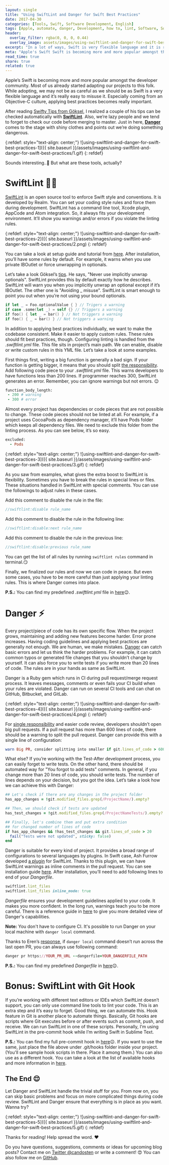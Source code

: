 ```yaml
---
layout: single
title: "Using SwiftLint and Danger for Swift Best Practices"
date: 2017-04-30
categories: [Tools, Swift, Software Development, English]
tags: [Apple, automate, danger, Development, how to, lint, Software, Software Development, swift, swift-3, swift3, swiftlint]
header:
  overlay_filter: rgba(0, 0, 0, 0.44)
  overlay_image: assets/images/using-swiftlint-and-danger-for-swift-best-practices/cover.png
excerpt: "In a lot of ways, Swift is very flexible language and it is really easy to misuse it. Applying best practices becomes really important."
meta: "Apple's Swift Swift is becoming more and more popular amongst the developer community. Most of us already started adapting our projects to this folk."
read_time: true
share: true
related: true
---
```


Apple’s Swift is becoming more and more popular amongst the developer community. Most of us already started adapting our projects to this folk. While adopting, we may not be as careful as we should be as Swift is a very flexible language and it’s really easy to misuse it. Especially coming from an Objective-C culture, applying best practices becomes really important.

After reading [Swifty Tips from Göksel](https://medium.com/nsistanbul/swifty-tips-%EF%B8%8F-8564553ba3ec), I realized a couple of his tips can be checked automatically with [**SwiftLint**](http://bit.ly/2pszEcm). Also, we’re lazy people and we tend to forget to check our code before merging to master. Just in here, **[Danger](http://bit.ly/2pJ2DLY)** comes to the stage with shiny clothes and points out we’re doing something dangerous.

{:refdef: style="text-align: center;"}
![using-swiftlint-and-danger-for-swift-best-practices-1]({{ site.baseurl }}/assets/images/using-swiftlint-and-danger-for-swift-best-practices/1.gif)
{: refdef}

Sounds interesting..🤔 But what are these tools, actually?

# SwiftLint 💪🏽

[SwiftLint](http://bit.ly/2pszEcm) is an open source tool to enforce Swift style and conventions. It is developed by Realm. You can set your coding style rules and force them during development. SwiftLint has a command line tool, Xcode plugin, AppCode and Atom integration. So, it always fits your development environment. It’ll show you warnings and/or errors if you violate the linting rules.

{:refdef: style="text-align: center;"}
![using-swiftlint-and-danger-for-swift-best-practices-2]({{ site.baseurl }}/assets/images/using-swiftlint-and-danger-for-swift-best-practices/2.png)
{: refdef}

You can take a look at setup guide and tutorial from [here](http://bit.ly/2oJGIUS). After installation, you’ll have some rules by default. For example, it warns when you use private IBOutlet or force unwrapping in optionals.

Let’s take a look Göksel’s [tips](http://bit.ly/2oTbJkg). He says, "Never use implicitly unwrap optionals". SwiftLint provides this by default exactly how he describes. SwiftLint will warn you when you implicitly unwrap an optional except if it’s IBOutlet. The other one is "Avoiding _ misuse". SwiftLint is smart enough to point you out when you’re not using your bound optionals.

```swift
if let _ = Foo.optionalValue { } // Trigers a warning
if case .some(let _) = self {} // Triggers a warning
if foo() { let _ = bar() } // Not triggers a warning
if foo() { _ = bar() } // Not triggers a warning
```

In addition to applying best practices individually, we want to make the codebase consistent. Make it easier to apply custom rules. These rules should fit best practices, though. Configuring linting is handled from the *.swiftlint.yml* file. This file sits in project’s main path. We can enable, disable or write custom rules in this YML file. Let’s take a look at some examples.

First things first, writing a big function is generally a bad sign. If your function is getting bigger, it means that you should split [the responsibility](http://bit.ly/2qqFzxT). Add following code piece to your *.swiftlint.yml* file. This warns developers to have functions less than 200 lines. If programmer reaches 300, SwiftLint generates an error. Remember, you can ignore warnings but not errors. 😉


```ruby
function_body_length:
 - 200 # warning
 - 300 # error
```

Almost every project has dependencies or code pieces that are not possible to change. These code pieces should not be linted at all. For example, if a project uses CocoaPods as dependency manager, it’ll have Pods folder which keeps all dependency files. We need to exclude this folder from the linting process. As you can see below, it’s so easy.

```ruby
excluded:
  - Pods
```

{:refdef: style="text-align: center;"}
![using-swiftlint-and-danger-for-swift-best-practices-3]({{ site.baseurl }}/assets/images/using-swiftlint-and-danger-for-swift-best-practices/3.gif)
{: refdef}

As you saw from examples, what gives the extra boost to SwiftLint is flexibility. Sometimes you have to break the rules in special lines or files. These situations handled in SwiftLint with special comments. You can use the followings to adjust rules in these cases.

Add this comment to disable the rule in the file:

```swift
//swiftlint:disable rule_name
```

Add this comment to disable the rule in the following line:


```swift
//swiftlint:disable:next rule_name
```

Add this comment to disable the rule in the previous line:

```swift
//swiftlint:disable:previous rule_name
```

You can get the list of all rules by running `swiftlint rules` command in terminal.😏

Finally, we finalized our rules and now we can code in peace. But even some cases, you have to be more careful than just applying your linting rules. This is where Danger comes into place.

**P.S.:** You can find my predefined *.swiftlint.yml* file in [here](http://bit.ly/2pswdlX)😉.

# Danger ⚡️

Every project/piece of code has its own specific flow. When the project grows, maintaining and adding new features become harder. Error prone increases. Having coding guidelines and applying best practices are generally not enough. We are human, we make mistakes. [Danger](http://bit.ly/2pJ2DLY) can catch basic errors and let us think the harder problems. For example, it can catch common typos or generated file changes that you shouldn’t change by yourself. It can also force you to write tests if you write more than 20 lines of code. The rules are in your hands as same as SwiftLint.

Danger is a Ruby gem which runs in CI during pull request/merge request process. It leaves messages, comments or even fails your CI build when your rules are violated. Danger can run on several CI tools and can chat on GitHub, Bitbucket, and GitLab.

{:refdef: style="text-align: center;"}
![using-swiftlint-and-danger-for-swift-best-practices-4]({{ site.baseurl }}/assets/images/using-swiftlint-and-danger-for-swift-best-practices/4.png)
{: refdef}

For [single responsibility](http://bit.ly/2qqFzxT) and easier code review, developers shouldn’t open big pull requests. If a pull request has more than 600 lines of code, there should be a warning to split the pull request. Danger can provide this with a single line of configuration:

```ruby
warn Big PR, consider splitting into smaller if git.lines_of_code > 600
```

What else? If you’re working with the Test-After development process, you can easily forget to write tests. On the other hand, there should be automated way for "You forgot to add tests" comments. In general, if you change more than 20 lines of code, you should write tests. The number of lines depends on your decision, but you got the idea. Let’s take a look how we can achieve this with Danger:

```ruby
## Let's check if there are any changes in the project folder
has_app_changes = !git.modified_files.grep(/ProjectName/).empty?

## Then, we should check if tests are updated
has_test_changes = !git.modified_files.grep(/ProjectNameTests/).empty?

## Finally, let's combine them and put extra condition 
## for changed number of lines of code
if has_app_changes && !has_test_changes && git.lines_of_code > 20
  fail("Tests were not updated", sticky: false)
end
```

Danger is suitable for every kind of project. It provides a broad range of configurations to several languages by plugins. In Swift case, Ash Furrow developed [a plugin](http://bit.ly/2pvYyd2) for SwiftLint. Thanks to this plugin, we can have SwiftLint warnings as inline comments in the pull request. You can see installation guide [here](http://bit.ly/2pvYyd2). After installation, you’ll need to add following lines to end of your *Dangerfile*.

```ruby
swiftlint.lint_files
swiftlint.lint_files inline_mode: true
```

*Dangerfile* ensures your development guidelines applied to your code. It makes you more confident. In the long run, warnings teach you to be more careful. There is a reference guide in [here](http://bit.ly/2oCQ9pd) to give you more detailed view of Danger's capabilities.

**Note:** You don't have to configure CI. It's possible to run Danger on your local machine with `danger local` command.

Thanks to Eren’s [response](https://medium.com/@erenkabak/incredibly-good-post-especially-combination-with-danger-was-something-i-did-not-know-bb3932fa3449), if `danger local` command doesn’t run across the last open PR, you can always use following command:

```ruby
danger pr https://YOUR_PR_URL --dangerfile=YOUR_DANGERFILE_PATH
```

**P.S.:** You can find my predefined *Dangerfile* in [here](http://bit.ly/2oT8Z6s)😉.

# **Bonus:** SwiftLint with Git Hook

If you’re working with different text editors or IDEs which SwiftLint doesn’t support, you can only use command line tools to lint your code. This is an extra step and it’s easy to forget. Good thing, we can automate this. Hook feature in Git is another place to automate things. Basically, Git hooks are scripts where Git executes before or after events such as commit, push, and receive. We can run SwiftLint in one of these scripts. Personally, I’m using SwiftLint in the pre-commit hook while I’m writing Swift in Sublime Text.

**P.S.:** You can find my full pre-commit hook in [here](http://bit.ly/2oWmiE8)😉. If you want to use the same, just place the file above under .git/hooks folder inside your project. (You'll see sample hook scripts in there. Place it among them.) You can also use as a different hook. You can take a look at the list of available hooks and more information in [here](http://do.co/2qfn4x3).

## The End 😌

Let Danger and SwiftLint handle the trivial stuff for you. From now on, you can skip basic problems and focus on more complicated things during code review. SwiftLint and Danger ensure that everything is in place as you want. Wanna try?

{:refdef: style="text-align: center;"}
![using-swiftlint-and-danger-for-swift-best-practices-5]({{ site.baseurl }}/assets/images/using-swiftlint-and-danger-for-swift-best-practices/5.gif)
{: refdef}

Thanks for reading! Help spread the word. ❤️

Do you have questions, suggestions, comments or ideas for upcoming blog posts? Contact me on [Twitter @candosten](http://bit.ly/2oWdga9) or write a comment! 😍 You can also follow me on [GitHub](http://bit.ly/1S1gP9z).